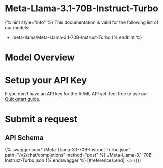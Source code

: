 [#references:start]: <> ({ "template": "openapi" })
# Meta-Llama-3.1-70B-Instruct-Turbo

{% hint style="info" %}
This documentation is valid for the following list of our models:
* meta-llama/Meta-Llama-3.1-70B-Instruct-Turbo
{% endhint %}

# Model Overview


# Setup your API Key
If you don’t have an API key for the AI/ML API yet, feel free to use our [Quickstart guide](https://docs.aimlapi.com/quickstart/setting-up).

# Submit a request
## API Schema
{% swagger src="./Meta-Llama-3.1-70B-Instruct-Turbo.json" path="/v2/chat/completions" method="post" %}
./Meta-Llama-3.1-70B-Instruct-Turbo.json
{% endswagger %}
[#references:end]: <> ({})